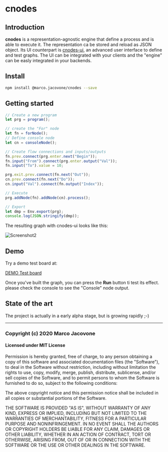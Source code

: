 # cnodes

## Introduction

**cnodes** is a representation-agnostic engine that define a process and is able
to execute it. The representation ca be stored and reload as JSON object.
Its UI counterpart is [cnodes-ui](https://github.com/marco-jacovone/cnodes-ui), an advanced user interface to define and test
graphs. The UI can be integrated with your clients and the "engine" can be easly integrated
in your backends.

## Install

```bash
npm install @marco.jacovone/cnodes --save
```

## Getting started

```js
// Create a new program
let prg = program();

// create the "For" node
let fn = forNode();
// Define console node
let cn = consoleNode();

// Create flow connections and inputs/outputs
fn.prev.connect(prg.enter.next("Begin"));
fn.input("From").connect(prg.enter.output("Val"));
fn.input("To").value = 10;

prg.exit.prev.connect(fn.next("Out"));
cn.prev.connect(fn.next("Do"));
cn.input("Val").connect(fn.output("Index"));

// Execute
prg.addNode(fn).addNode(cn).process();

// Export
let dmp = Env.export(prg);
console.log(JSON.stringify(dmp));
```

The resulting graph with cnodes-ui looks like this:

![Screenshot2](https://github.com/marco-jacovone/cnodes-ui/blob/main/doc/images/screenshot2.png?raw=true)

## Demo

Try a demo test board at:

[DEMO Test board](https://unpkg.com/@marco.jacovone/cnodes-ui/dist/index.html)

Once you've built the graph, you can press the **Run** button ti test its effect. please check the console
to see the "Console" node output.

## State of the art

The project is actually in a early alpha stage, but is growing rapidly ;-)

---

### Copyright (c) 2020 Marco Jacovone

#### Licensed under MIT License

Permission is hereby granted, free of charge, to any person obtaining a copy of this software and associated documentation files (the "Software"), to deal in the Software without restriction, including without limitation the rights to use, copy, modify, merge, publish, distribute, sublicense, and/or sell copies of the Software, and to permit persons to whom the Software is furnished to do so, subject to the following conditions:

The above copyright notice and this permission notice shall be included in all copies or substantial portions of the Software.

THE SOFTWARE IS PROVIDED "AS IS", WITHOUT WARRANTY OF ANY KIND, EXPRESS OR IMPLIED, INCLUDING BUT NOT LIMITED TO THE WARRANTIES OF MERCHANTABILITY, FITNESS FOR A PARTICULAR PURPOSE AND NONINFRINGEMENT. IN NO EVENT SHALL THE AUTHORS OR COPYRIGHT HOLDERS BE LIABLE FOR ANY CLAIM, DAMAGES OR OTHER LIABILITY, WHETHER IN AN ACTION OF CONTRACT, TORT OR OTHERWISE, ARISING FROM, OUT OF OR IN CONNECTION WITH THE SOFTWARE OR THE USE OR OTHER DEALINGS IN THE SOFTWARE.
